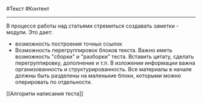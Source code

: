 #Текст #Контент

----
В процессе работы над статьями стремиться создавать заметки - модули.
Это дает:
- возможность построения точных ссылок
- Возможность перегруппировок блоков текста.
Важно иметь возможность "сборки" и "разборки" теста. Вставить цитату, сделать перегруппировку, дополнение и т.п.
В изложении информации важна организованность и структурированность.
Все материалы в начале должны быть разделены на маленькие блоки, которыми можно оперировать по отдельности.

[[Алгоритм написания теста]]
